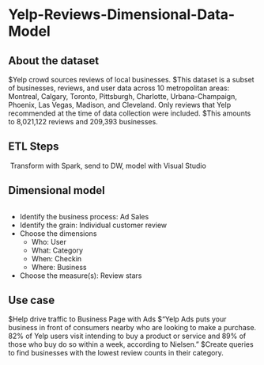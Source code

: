 # Yelp-Reviews-Dimensional-Data-Model

## About the dataset
$Yelp crowd sources reviews of local businesses. 
$This dataset is a subset of businesses, reviews, and user data across 10 metropolitan areas: Montreal, Calgary, Toronto, Pittsburgh, Charlotte, Urbana-Champaign, Phoenix, Las Vegas, Madison, and Cleveland. Only reviews that Yelp recommended at the time of data collection were included. 
$This amounts to 8,021,122 reviews and 209,393 businesses.

## ETL Steps
![]()
Transform with Spark, send to DW, model with Visual Studio

## Dimensional model
![]()
- Identify the business process: Ad Sales
- Identify the grain: Individual customer review
- Choose the dimensions
    - Who: User
    - What: Category
    - When: Checkin
    - Where: Business
- Choose the measure(s): Review stars

## Use case
$Help drive traffic to Business Page with Ads 
$“Yelp Ads puts your business in front of consumers nearby who are looking to make a purchase. 82% of Yelp users visit intending to buy a product or service and 89% of those who buy do so within a week, according to Nielsen.”
$Create queries to find businesses with the lowest review counts in their category.

